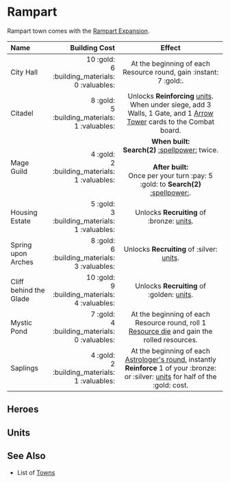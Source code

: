# Rampart

Rampart town comes with the [Rampart Expansion](content.md).

| Name | Building Cost | Effect |
| :--- | ---: | :---: |
| City Hall | 10 :gold:<br>6 :building_materials:<br>0 :valuables: | At the beginning of each Resource round, gain :instant: 7 :gold:. |
| Citadel | 8 :gold:<br>5 :building_materials:<br>1 :valuables: | Unlocks **Reinforcing** [units](#units). When under siege, add 3 Walls, 1 Gate, and 1 [Arrow Tower](../units/arrow_tower.md) cards to the Combat board. |
| Mage Guild | 4 :gold:<br>2 :building_materials:<br>1 :valuables: | **When built:**<br>**Search(2)** [:spellpower:](spells.md) twice.<br><br>**After built:**<br>Once per your turn :pay: 5 :gold: to **Search(2)** [:spellpower:](../spells.md). |
| Housing Estate | 5 :gold:<br>3 :building_materials:<br>1 :valuables: | Unlocks **Recruiting** of :bronze: [units](#units). |
| Spring upon Arches | 8 :gold:<br>6 :building_materials:<br>3 :valuables: | Unlocks **Recruiting** of :silver: [units](#units). | 
| Cliff behind the Glade | 10 :gold:<br>9 :building_materials:<br>4 :valuables: | Unlocks **Recruiting** of :golden: [units](#units). |
| Mystic Pond | 7 :gold:<br>4 :building_materials:<br>0 :valuables: | At the beginning of each Resource round, roll 1 [Resource die](../dice.md#resource-die) and gain the rolled resources. |
| Saplings | 4 :gold:<br>2 :building_materials:<br>1 :valuables: | At the beginning of each [Astrologer's round](../astrologers_proclaim.md), instantly **Reinforce** 1 of your :bronze: or :silver: [units](#units) for half of the  :gold: cost. |


## Heroes


## Units


## See Also

- List of [Towns](../towns.md)